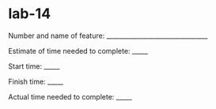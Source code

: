 # lab-14

Number and name of feature: ________________________________

Estimate of time needed to complete: _____

Start time: _____

Finish time: _____

Actual time needed to complete: _____